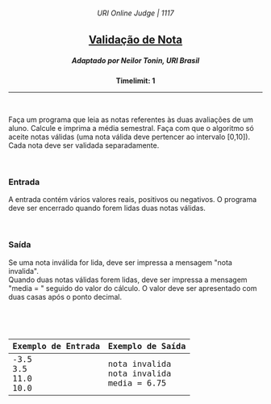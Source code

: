 <h6 align="center">URI Online Judge | 1117</h6>
<h2 align="center">
  <a href="https://www.urionlinejudge.com.br/judge/pt/problems/view/1117">
    Validação de Nota
  </a>
</h2>
<h5 align="center">Adaptado por Neilor Tonin, URI  Brasil</h5>
<p align="center"><b>Timelimit: 1</b></p>
<hr>
<br>
<p>
  Faça um programa que leia as notas referentes às duas avaliações de um aluno. Calcule e imprima a média semestral. Faça com que o algoritmo só aceite notas válidas (uma nota válida deve pertencer ao intervalo [0,10]). Cada nota deve ser validada separadamente.
</p>
<br>
<h3>Entrada</h3>
<p>
  A entrada contém vários valores reais, positivos ou negativos. O programa deve ser encerrado quando forem lidas duas notas válidas.
</p>
<br>
<h3>Saída</h3>
<p>
  Se uma nota inválida  for lida, deve ser impressa a mensagem "nota invalida".<br>
  Quando duas notas válidas forem lidas, deve ser impressa a mensagem "media = " seguido do valor do cálculo. O valor deve ser apresentado com duas casas após o ponto decimal.
</p>
<br>
<code>
  <table width="100%">
    <thead>
      <th>Exemplo de Entrada</th>
      <th>Exemplo de Saída</th>
    </thead>
    <tbody>
      <tr>
        <td>
          -3.5<br>
          3.5<br>
          11.0<br>
          10.0
        </td>
        <td>
          nota invalida<br>
          nota invalida<br>
          media = 6.75
        </td>
      </tr>
    </tbody>
  </table>
</code>